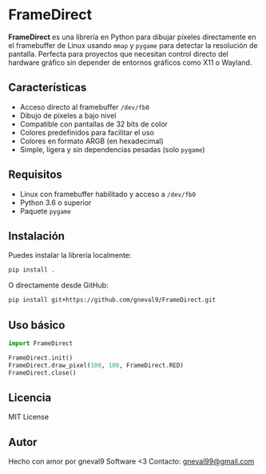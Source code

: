 # FrameDirect

**FrameDirect** es una librería en Python para dibujar píxeles directamente en el framebuffer de Linux usando `mmap` y `pygame` para detectar la resolución de pantalla. Perfecta para proyectos que necesitan control directo del hardware gráfico sin depender de entornos gráficos como X11 o Wayland.


## Características

- Acceso directo al framebuffer `/dev/fb0`
- Dibujo de píxeles a bajo nivel
- Compatible con pantallas de 32 bits de color
- Colores predefinidos para facilitar el uso
- Colores en formato ARGB (en hexadecimal)
- Simple, ligera y sin dependencias pesadas (solo `pygame`)


## Requisitos

- Linux con framebuffer habilitado y acceso a `/dev/fb0`
- Python 3.6 o superior
- Paquete `pygame`


## Instalación

Puedes instalar la librería localmente:

```bash
pip install .

```

O directamente desde GitHub:

```bash
pip install git+https://github.com/gneval9/FrameDirect.git

```

## Uso básico

```python
import FrameDirect

FrameDirect.init()
FrameDirect.draw_pixel(100, 100, FrameDirect.RED)
FrameDirect.close()

```

## Licencia

MIT License


## Autor

Hecho con amor por gneval9 Software <3
Contacto: gneval99@gmail.com
